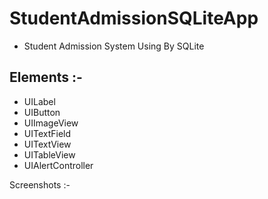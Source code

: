 # StudentAdmissionSQLiteApp
* Student Admission System Using By SQLite

## Elements :-
* UILabel
* UIButton
* UIImageView
* UITextField
* UITextView
* UITableView
* UIAlertController

Screenshots :-

